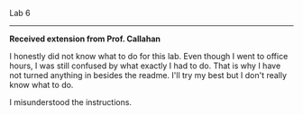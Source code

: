 
Lab 6
________________________________________________

**Received extension from Prof. Callahan**

I honestly did not know what to do for this lab. Even though I went to office hours, I was still confused by what exactly I had to do. That is why I have not turned anything in besides the readme. I'll try my best but I don't really know what to do.

I misunderstood the instructions.
